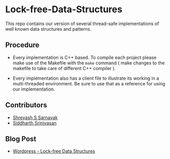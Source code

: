 # Lock-free-Data-Structures

This repo contains our version of several thread-safe implementations of well known data structures and patterns.

## Procedure

* Every implementation is C++ based. To compile each project please make use of the Makefile with the `make` command ( make changes to the makefile to take care of different C++ compiler ).

* Every implementation also has a client file to illustrate its working in a multi-threaded environment. Be sure to use that as a reference for using our implementation.

## Contributors

- [Shreyash S Sarnayak](https://github.com/shreyash14s)
- [Siddharth Srinivasan](https://github.com/siddharths2710)

## Blog Post

 - [Wordpress - Lock-free Data Structures ](https://siddharths2710.wordpress.com/2017/12/29/lock-free-data-structures/)
